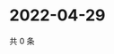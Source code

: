 # 2022-04-29

共 0 条

<!-- BEGIN WEIBO -->
<!-- 最后更新时间 Fri Apr 29 2022 05:13:44 GMT+0800 (China Standard Time) -->

<!-- END WEIBO -->
